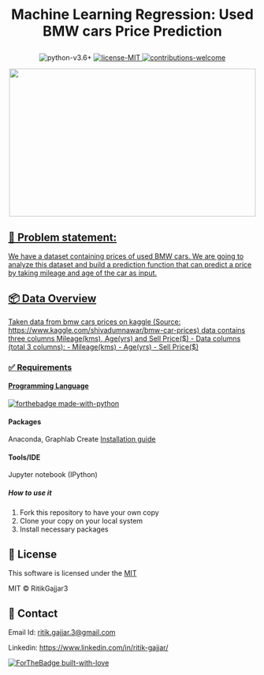 # <p align="center">Machine Learning Regression: Used BMW cars Price Prediction</p>

<p align="center">
    <img src="https://img.shields.io/badge/python-v3.6+-blue.svg"
         alt="python-v3.6+">
    <a href="https://opensource.org/licenses/MIT">
    <img src="https://img.shields.io/badge/license-MIT-green.svg"
         alt="license-MIT">
    <img src="https://img.shields.io/badge/contributions-welcome-orange.svg"
         alt="contributions-welcome">
</p>

<p align="center">
  <img width="500" height="300" src="https://media.giphy.com/media/cYHPG7CgfTM9DzW8YL/giphy.gif">
</p>

<h2>📘 Problem statement:</h2>
We have a dataset containing prices of used BMW cars. We are going to analyze this dataset and build a prediction function that can predict a price by taking mileage and age of the car as input.

<h2>📦 Data Overview</h2>
Taken data from bmw cars prices on kaggle (Source: https://www.kaggle.com/shivadumnawar/bmw-car-prices) data contains three columns 
Mileage(kms), Age(yrs) and Sell Price($)
- Data columns (total 3 columns):  
- Mileage(kms)
- Age(yrs)
- Sell Price($)

### ✅  Requirements

#### Programming Language
[![forthebadge made-with-python](http://ForTheBadge.com/images/badges/made-with-python.svg)](https://www.python.org/)

#### Packages
Anaconda, Graphlab Create [Installation guide](https://turi.com/learn/coursera/)

#### Tools/IDE 
Jupyter notebook (IPython)

##### How to use it
1. Fork this repository to have your own copy
2. Clone your copy on your local system
3. Install necessary packages

## 📜 License

This software is licensed under the [MIT](https://github.com/RitikGajjar3/Used-BMW-cars-Price-Prediction/blob/master/LICENSE)

MIT © RitikGajjar3

## 🤝 Contact

Email Id: ritik.gajjar.3@gmail.com

Linkedin: https://www.linkedin.com/in/ritik-gajjar/

[![ForTheBadge built-with-love](http://ForTheBadge.com/images/badges/built-with-love.svg)](https://github.com/RitikGajjar3)
